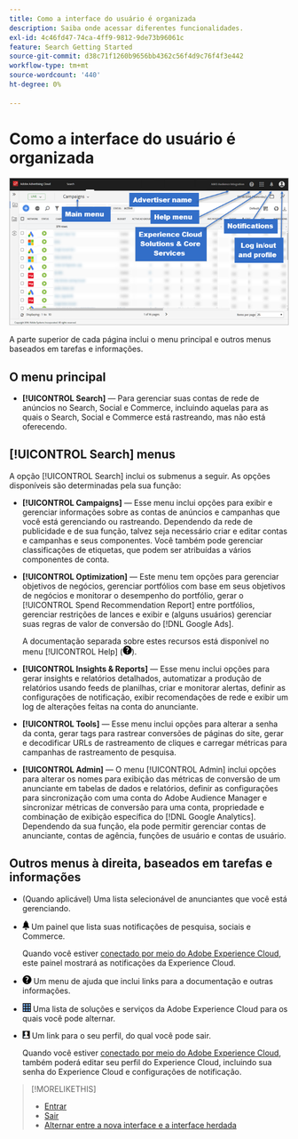 ```yaml
---
title: Como a interface do usuário é organizada
description: Saiba onde acessar diferentes funcionalidades.
exl-id: 4c46fd47-74ca-4ff9-9812-9de73b96061c
feature: Search Getting Started
source-git-commit: d38c71f1260b9656bb4362c56f4d9c76f4f3e442
workflow-type: tm+mt
source-wordcount: '440'
ht-degree: 0%

---
```


# Como a interface do usuário é organizada

![Interface do usuário](/help/search-social-commerce/assets/ui.png "Interface do usuário")

A parte superior de cada página inclui o menu principal e outros menus baseados em tarefas e informações.

## O menu principal

* **[!UICONTROL Search]** — Para gerenciar suas contas de rede de anúncios no Search, Social e Commerce, incluindo aquelas para as quais o Search, Social e Commerce está rastreando, mas não está oferecendo.

## [!UICONTROL Search] menus

A opção [!UICONTROL Search] inclui os submenus a seguir. As opções disponíveis são determinadas pela sua função:

* **[!UICONTROL Campaigns]** — Esse menu inclui opções para exibir e gerenciar informações sobre as contas de anúncios e campanhas que você está gerenciando ou rastreando. Dependendo da rede de publicidade e de sua função, talvez seja necessário criar e editar contas e campanhas e seus componentes. Você também pode gerenciar classificações de etiquetas, que podem ser atribuídas a vários componentes de conta.

* **[!UICONTROL Optimization]** — Este menu tem opções para gerenciar objetivos de negócios, gerenciar portfólios com base em seus objetivos de negócios e monitorar o desempenho do portfólio, gerar o [!UICONTROL Spend Recommendation Report] entre portfólios, gerenciar restrições de lances e exibir e (alguns usuários) gerenciar suas regras de valor de conversão do [!DNL Google Ads].

  A documentação separada sobre estes recursos está disponível no menu [!UICONTROL Help] (![menu Ajuda](/help/search-social-commerce/assets/help-main-menu.png "menu Ajuda")).

* **[!UICONTROL Insights & Reports]** — Esse menu inclui opções para gerar insights e relatórios detalhados, automatizar a produção de relatórios usando feeds de planilhas, criar e monitorar alertas, definir as configurações de notificação, exibir recomendações de rede e exibir um log de alterações feitas na conta do anunciante.

* **[!UICONTROL Tools]** — Esse menu inclui opções para alterar a senha da conta, gerar tags para rastrear conversões de páginas do site, gerar e decodificar URLs de rastreamento de cliques e carregar métricas para campanhas de rastreamento de pesquisa.

* **[!UICONTROL Admin]** — O menu [!UICONTROL Admin] inclui opções para alterar os nomes para exibição das métricas de conversão de um anunciante em tabelas de dados e relatórios, definir as configurações para sincronização com uma conta do Adobe Audience Manager e sincronizar métricas de conversão para uma conta, propriedade e combinação de exibição específica do [!DNL Google Analytics]. Dependendo da sua função, ela pode permitir gerenciar contas de anunciante, contas de agência, funções de usuário e contas de usuário.

## Outros menus à direita, baseados em tarefas e informações

* (Quando aplicável) Uma lista selecionável de anunciantes que você está gerenciando.

* ![Notificações de alerta](/help/search-social-commerce/assets/notifications-panel.png "Notificações de alerta") Um painel que lista suas notificações de pesquisa, sociais e Commerce.

  Quando você estiver [conectado por meio do Adobe Experience Cloud](sign-in.md), este painel mostrará as notificações da Experience Cloud.

* ![Menu Ajuda](/help/search-social-commerce/assets/help-main-menu.png "Menu Ajuda") Um menu de ajuda que inclui links para a documentação e outras informações.

* ![Alternador de soluções](/help/search-social-commerce/assets/menu-icon.png "Alternador de soluções") Uma lista de soluções e serviços da Adobe Experience Cloud para os quais você pode alternar.

* ![Perfil de usuário](/help/search-social-commerce/assets/user-profile.png "Perfil de usuário") Um link para o seu perfil, do qual você pode sair.

  Quando você estiver [conectado por meio do Adobe Experience Cloud](sign-in.md), também poderá editar seu perfil do Experience Cloud, incluindo sua senha do Experience Cloud e configurações de notificação.

>[!MORELIKETHIS]
>
>* [Entrar](sign-in.md)
>* [Sair](sign-out.md)
>* [Alternar entre a nova interface e a interface herdada](ui-switch.md)